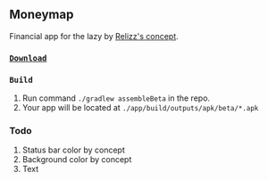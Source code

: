 ## Moneymap

Financial app for the lazy by [Relizz's concept](https://www.figma.com/file/FjvhOfJJbaFBtRYMcJVnHm/%D0%94%D0%B5%D0%BD%D1%8C%D0%B3%D0%BE%D0%BF%D0%BB%D0%B0%D0%BD?node-id=0%3A1). 

###          [`Download`](https://github.com/reactivedevelopment/moneymap/releases)

### `Build`

1. Run command `./gradlew assembleBeta` in the repo.
1. Your app will be located at `./app/build/outputs/apk/beta/*.apk`

### Todo
1. Status bar color by concept
1. Background color by concept
1. Text
